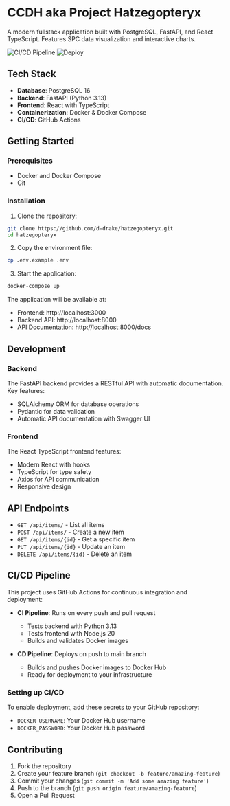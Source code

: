 # CCDH aka Project Hatzegopteryx

A modern fullstack application built with PostgreSQL, FastAPI, and React TypeScript. Features SPC data visualization and interactive charts.

![CI/CD Pipeline](https://github.com/d-drake/hatzegopteryx/workflows/CI%2FCD%20Pipeline/badge.svg)
![Deploy](https://github.com/d-drake/hatzegopteryx/workflows/Deploy/badge.svg)

## Tech Stack

- **Database**: PostgreSQL 16
- **Backend**: FastAPI (Python 3.13)
- **Frontend**: React with TypeScript
- **Containerization**: Docker & Docker Compose
- **CI/CD**: GitHub Actions

## Getting Started

### Prerequisites

- Docker and Docker Compose
- Git

### Installation

1. Clone the repository:
```bash
git clone https://github.com/d-drake/hatzegopteryx.git
cd hatzegopteryx
```

2. Copy the environment file:
```bash
cp .env.example .env
```

3. Start the application:
```bash
docker-compose up
```

The application will be available at:
- Frontend: http://localhost:3000
- Backend API: http://localhost:8000
- API Documentation: http://localhost:8000/docs

## Development

### Backend

The FastAPI backend provides a RESTful API with automatic documentation. Key features:
- SQLAlchemy ORM for database operations
- Pydantic for data validation
- Automatic API documentation with Swagger UI

### Frontend

The React TypeScript frontend features:
- Modern React with hooks
- TypeScript for type safety
- Axios for API communication
- Responsive design

## API Endpoints

- `GET /api/items/` - List all items
- `POST /api/items/` - Create a new item
- `GET /api/items/{id}` - Get a specific item
- `PUT /api/items/{id}` - Update an item
- `DELETE /api/items/{id}` - Delete an item

## CI/CD Pipeline

This project uses GitHub Actions for continuous integration and deployment:

- **CI Pipeline**: Runs on every push and pull request
  - Tests backend with Python 3.13
  - Tests frontend with Node.js 20
  - Builds and validates Docker images
  
- **CD Pipeline**: Deploys on push to main branch
  - Builds and pushes Docker images to Docker Hub
  - Ready for deployment to your infrastructure

### Setting up CI/CD

To enable deployment, add these secrets to your GitHub repository:
- `DOCKER_USERNAME`: Your Docker Hub username
- `DOCKER_PASSWORD`: Your Docker Hub password

## Contributing

1. Fork the repository
2. Create your feature branch (`git checkout -b feature/amazing-feature`)
3. Commit your changes (`git commit -m 'Add some amazing feature'`)
4. Push to the branch (`git push origin feature/amazing-feature`)
5. Open a Pull Request

<!-- CI/CD trigger: Duration field implementation completed -->